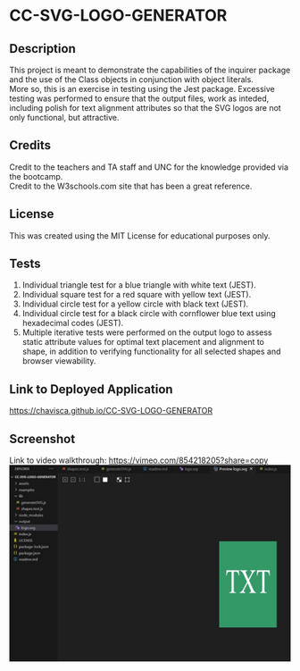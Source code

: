 # CC-SVG-LOGO-GENERATOR

## Description

This project is meant to demonstrate the capabilities of the inquirer package and the use of the Class objects in conjunction with object literals.  
More so, this is an exercise in testing using the Jest package.  Excessive testing was performed to ensure that the output files, work as inteded, including polish for text alignment attributes so that the SVG logos are not only functional, but attractive.  

## Credits

Credit to the teachers and TA staff and UNC for the knowledge provided via the bootcamp.  
Credit to the W3schools.com site that has been a great reference.  

## License

This was created using the MIT License for educational purposes only.  


## Tests  
1.  Individual triangle test for a blue triangle with white text (JEST).   
2.  Individual square test for a red square with yellow text (JEST).  
3.  Individual circle test for a yellow circle with black text (JEST).  
4.  Individual circle test for a black circle with cornflower blue text using hexadecimal codes (JEST).  
5.  Multiple iterative tests were performed on the output logo to assess static attribute values for optimal text placement and alignment to shape, in addition to verifying functionality for all selected shapes and browser viewability.  

## Link to Deployed Application
https://chavisca.github.io/CC-SVG-LOGO-GENERATOR

## Screenshot

Link to video walkthrough: https://vimeo.com/854218205?share=copy  
![Screenshot_of_the_SVG_Logo_Generated](/assets/images/screenshot.JPG)